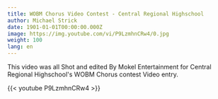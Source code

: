 ```yaml
---
title: WOBM Chorus Video Contest - Central Regional Highschool
author: Michael Strick
date: 1901-01-01T00:00:00.000Z
image: https://img.youtube.com/vi/P9LzmhnCRw4/0.jpg
weight: 100
lang: en
---
```

This video was all Shot and edited By Mokel Entertainment for Central Regional Highschool's WOBM Chorus contest Video entry.

{{< youtube P9LzmhnCRw4  >}}
